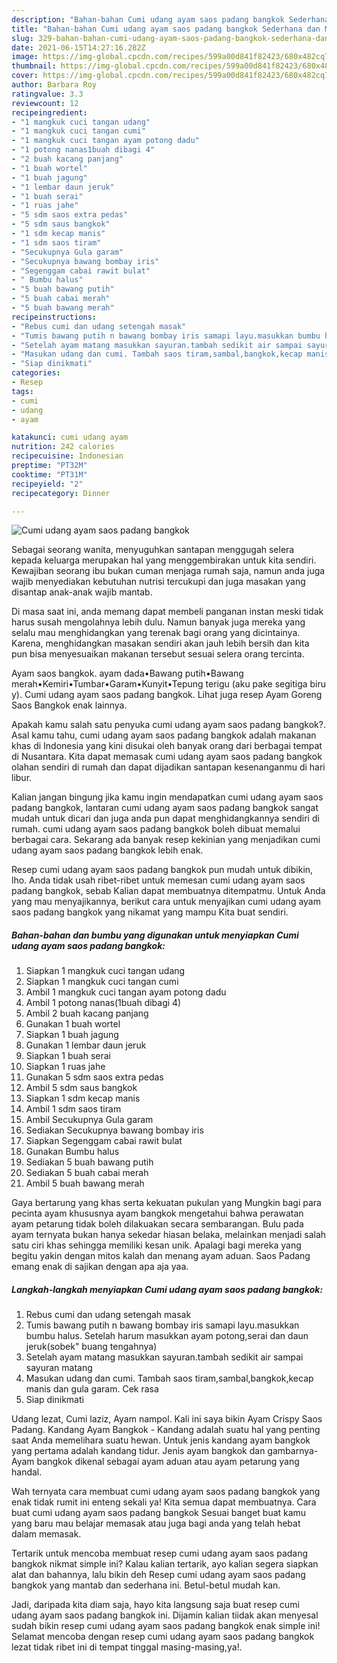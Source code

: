 ```yaml
---
description: "Bahan-bahan Cumi udang ayam saos padang bangkok Sederhana dan Mudah Dibuat"
title: "Bahan-bahan Cumi udang ayam saos padang bangkok Sederhana dan Mudah Dibuat"
slug: 329-bahan-bahan-cumi-udang-ayam-saos-padang-bangkok-sederhana-dan-mudah-dibuat
date: 2021-06-15T14:27:16.282Z
image: https://img-global.cpcdn.com/recipes/599a00d841f82423/680x482cq70/cumi-udang-ayam-saos-padang-bangkok-foto-resep-utama.jpg
thumbnail: https://img-global.cpcdn.com/recipes/599a00d841f82423/680x482cq70/cumi-udang-ayam-saos-padang-bangkok-foto-resep-utama.jpg
cover: https://img-global.cpcdn.com/recipes/599a00d841f82423/680x482cq70/cumi-udang-ayam-saos-padang-bangkok-foto-resep-utama.jpg
author: Barbara Roy
ratingvalue: 3.3
reviewcount: 12
recipeingredient:
- "1 mangkuk cuci tangan udang"
- "1 mangkuk cuci tangan cumi"
- "1 mangkuk cuci tangan ayam potong dadu"
- "1 potong nanas1buah dibagi 4"
- "2 buah kacang panjang"
- "1 buah wortel"
- "1 buah jagung"
- "1 lembar daun jeruk"
- "1 buah serai"
- "1 ruas jahe"
- "5 sdm saos extra pedas"
- "5 sdm saus bangkok"
- "1 sdm kecap manis"
- "1 sdm saos tiram"
- "Secukupnya Gula garam"
- "Secukupnya bawang bombay iris"
- "Segenggam cabai rawit bulat"
- " Bumbu halus"
- "5 buah bawang putih"
- "5 buah cabai merah"
- "5 buah bawang merah"
recipeinstructions:
- "Rebus cumi dan udang setengah masak"
- "Tumis bawang putih n bawang bombay iris samapi layu.masukkan bumbu halus. Setelah harum masukkan ayam potong,serai dan daun jeruk(sobek&#34; buang tengahnya)"
- "Setelah ayam matang masukkan sayuran.tambah sedikit air sampai sayuran matang"
- "Masukan udang dan cumi. Tambah saos tiram,sambal,bangkok,kecap manis dan gula garam. Cek rasa"
- "Siap dinikmati"
categories:
- Resep
tags:
- cumi
- udang
- ayam

katakunci: cumi udang ayam 
nutrition: 242 calories
recipecuisine: Indonesian
preptime: "PT32M"
cooktime: "PT31M"
recipeyield: "2"
recipecategory: Dinner

---
```



![Cumi udang ayam saos padang bangkok](https://img-global.cpcdn.com/recipes/599a00d841f82423/680x482cq70/cumi-udang-ayam-saos-padang-bangkok-foto-resep-utama.jpg)

Sebagai seorang wanita, menyuguhkan santapan menggugah selera kepada keluarga merupakan hal yang menggembirakan untuk kita sendiri. Kewajiban seorang ibu bukan cuman menjaga rumah saja, namun anda juga wajib menyediakan kebutuhan nutrisi tercukupi dan juga masakan yang disantap anak-anak wajib mantab.

Di masa  saat ini, anda memang dapat membeli panganan instan meski tidak harus susah mengolahnya lebih dulu. Namun banyak juga mereka yang selalu mau menghidangkan yang terenak bagi orang yang dicintainya. Karena, menghidangkan masakan sendiri akan jauh lebih bersih dan kita pun bisa menyesuaikan makanan tersebut sesuai selera orang tercinta. 

Ayam saos bangkok. ayam dada•Bawang putih•Bawang merah•Kemiri•Tumbar•Garam•Kunyit•Tepung terigu (aku pake segitiga biru y). Cumi udang ayam saos padang bangkok. Lihat juga resep Ayam Goreng Saos Bangkok enak lainnya.

Apakah kamu salah satu penyuka cumi udang ayam saos padang bangkok?. Asal kamu tahu, cumi udang ayam saos padang bangkok adalah makanan khas di Indonesia yang kini disukai oleh banyak orang dari berbagai tempat di Nusantara. Kita dapat memasak cumi udang ayam saos padang bangkok olahan sendiri di rumah dan dapat dijadikan santapan kesenanganmu di hari libur.

Kalian jangan bingung jika kamu ingin mendapatkan cumi udang ayam saos padang bangkok, lantaran cumi udang ayam saos padang bangkok sangat mudah untuk dicari dan juga anda pun dapat menghidangkannya sendiri di rumah. cumi udang ayam saos padang bangkok boleh dibuat memalui berbagai cara. Sekarang ada banyak resep kekinian yang menjadikan cumi udang ayam saos padang bangkok lebih enak.

Resep cumi udang ayam saos padang bangkok pun mudah untuk dibikin, lho. Anda tidak usah ribet-ribet untuk memesan cumi udang ayam saos padang bangkok, sebab Kalian dapat membuatnya ditempatmu. Untuk Anda yang mau menyajikannya, berikut cara untuk menyajikan cumi udang ayam saos padang bangkok yang nikamat yang mampu Kita buat sendiri.

<!--inarticleads1-->

##### Bahan-bahan dan bumbu yang digunakan untuk menyiapkan Cumi udang ayam saos padang bangkok:

1. Siapkan 1 mangkuk cuci tangan udang
1. Siapkan 1 mangkuk cuci tangan cumi
1. Ambil 1 mangkuk cuci tangan ayam potong dadu
1. Ambil 1 potong nanas(1buah dibagi 4)
1. Ambil 2 buah kacang panjang
1. Gunakan 1 buah wortel
1. Siapkan 1 buah jagung
1. Gunakan 1 lembar daun jeruk
1. Siapkan 1 buah serai
1. Siapkan 1 ruas jahe
1. Gunakan 5 sdm saos extra pedas
1. Ambil 5 sdm saus bangkok
1. Siapkan 1 sdm kecap manis
1. Ambil 1 sdm saos tiram
1. Ambil Secukupnya Gula garam
1. Sediakan Secukupnya bawang bombay iris
1. Siapkan Segenggam cabai rawit bulat
1. Gunakan  Bumbu halus
1. Sediakan 5 buah bawang putih
1. Sediakan 5 buah cabai merah
1. Ambil 5 buah bawang merah


Gaya bertarung yang khas serta kekuatan pukulan yang Mungkin bagi para pecinta ayam khususnya ayam bangkok mengetahui bahwa perawatan ayam petarung tidak boleh dilakuakan secara sembarangan. Bulu pada ayam ternyata bukan hanya sekedar hiasan belaka, melainkan menjadi salah satu ciri khas sehingga memiliki kesan unik. Apalagi bagi mereka yang begitu yakin dengan mitos kalah dan menang ayam aduan. Saos Padang emang enak di sajikan dengan apa aja yaa. 

<!--inarticleads2-->

##### Langkah-langkah menyiapkan Cumi udang ayam saos padang bangkok:

1. Rebus cumi dan udang setengah masak
1. Tumis bawang putih n bawang bombay iris samapi layu.masukkan bumbu halus. Setelah harum masukkan ayam potong,serai dan daun jeruk(sobek&#34; buang tengahnya)
1. Setelah ayam matang masukkan sayuran.tambah sedikit air sampai sayuran matang
1. Masukan udang dan cumi. Tambah saos tiram,sambal,bangkok,kecap manis dan gula garam. Cek rasa
1. Siap dinikmati


Udang lezat, Cumi laziz, Ayam nampol. Kali ini saya bikin Ayam Crispy Saos Padang. Kandang Ayam Bangkok - Kandang adalah suatu hal yang penting saat Anda memelihara suatu hewan. Untuk jenis kandang ayam bangkok yang pertama adalah kandang tidur. Jenis ayam bangkok dan gambarnya- Ayam bangkok dikenal sebagai ayam aduan atau ayam petarung yang handal. 

Wah ternyata cara membuat cumi udang ayam saos padang bangkok yang enak tidak rumit ini enteng sekali ya! Kita semua dapat membuatnya. Cara buat cumi udang ayam saos padang bangkok Sesuai banget buat kamu yang baru mau belajar memasak atau juga bagi anda yang telah hebat dalam memasak.

Tertarik untuk mencoba membuat resep cumi udang ayam saos padang bangkok nikmat simple ini? Kalau kalian tertarik, ayo kalian segera siapkan alat dan bahannya, lalu bikin deh Resep cumi udang ayam saos padang bangkok yang mantab dan sederhana ini. Betul-betul mudah kan. 

Jadi, daripada kita diam saja, hayo kita langsung saja buat resep cumi udang ayam saos padang bangkok ini. Dijamin kalian tiidak akan menyesal sudah bikin resep cumi udang ayam saos padang bangkok enak simple ini! Selamat mencoba dengan resep cumi udang ayam saos padang bangkok lezat tidak ribet ini di tempat tinggal masing-masing,ya!.

